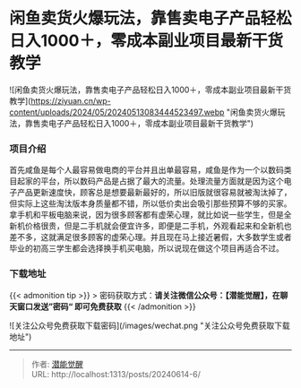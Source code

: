 # 闲鱼卖货火爆玩法，靠售卖电子产品轻松日入1000＋，零成本副业项目最新干货教学

![闲鱼卖货火爆玩法，靠售卖电子产品轻松日入1000＋，零成本副业项目最新干货教学](https://ziyuan.cn/wp-content/uploads/2024/05/20240513083444523497.webp &#34;闲鱼卖货火爆玩法，靠售卖电子产品轻松日入1000＋，零成本副业项目最新干货教学&#34;)

###  项目介绍

首先咸鱼是每个人最容易做电商的平台并且出单最容易，咸鱼是作为一个以数码类目起家的平台，所以数码产品是占据了最大的流量。处理流量方面就是因为这个电子产品更新速度快，顾客总是想要最新最好的，所以旧版就很容易就被淘汰掉了，但实际上这些淘汰版本身质量都不错，所以低价卖出会吸引那些预算不够的买家。拿手机和平板电脑来说，因为很多顾客都有虚荣心理，就比如说一些学生，但是全新机价格很贵，但是二手机就会便宜许多，即便是二手机，外观看起来和全新机也差不多，这就满足很多顾客的虚荣心理。并且现在马上接近暑假，大多数学生或者毕业的初高三学生都会选择换手机买电脑，所以说现在做这个项目再适合不过。

### 下载地址



{{&lt; admonition tip &gt;}}
&gt; 密码获取方式：**请关注微信公众号：【潜能觉醒】，在聊天窗口发送”密码“ 即可免费获取**
{{&lt; /admonition &gt;}}

![关注公众号免费获取下载密码](/images/wechat.png &#34;关注公众号免费获取下载地址&#34;)



---

> 作者: [潜能觉醒](https://nav8.top)  
> URL: http://localhost:1313/posts/20240614-6/  

